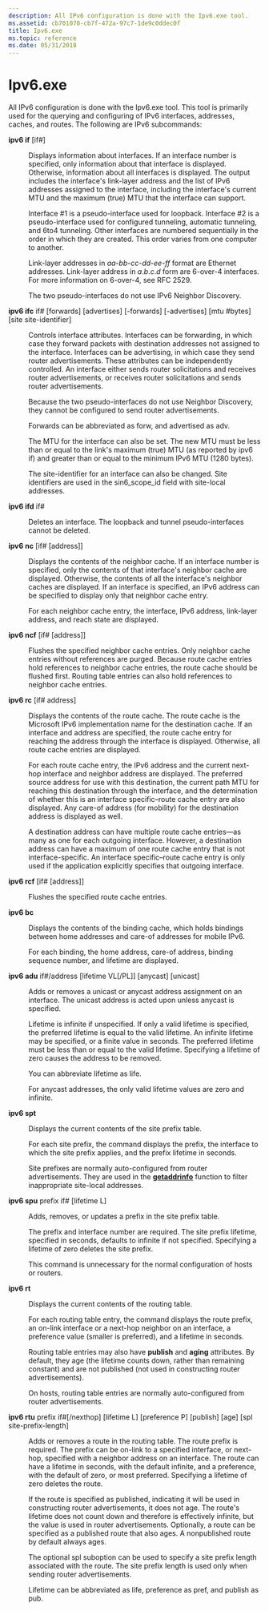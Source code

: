 ```yaml
---
description: All IPv6 configuration is done with the Ipv6.exe tool.
ms.assetid: cb701070-cb7f-472a-97c7-1de9c0ddec0f
title: Ipv6.exe
ms.topic: reference
ms.date: 05/31/2018
---
```


# Ipv6.exe

All IPv6 configuration is done with the Ipv6.exe tool. This tool is primarily used for the querying and configuring of IPv6 interfaces, addresses, caches, and routes. The following are IPv6 subcommands:

<dl> <dt>

<span id="ipv6_if__if__"></span><span id="IPV6_IF__IF__"></span>**ipv6 if** \[if\#\]
</dt> <dd>

Displays information about interfaces. If an interface number is specified, only information about that interface is displayed. Otherwise, information about all interfaces is displayed. The output includes the interface's link-layer address and the list of IPv6 addresses assigned to the interface, including the interface's current MTU and the maximum (true) MTU that the interface can support.

Interface \#1 is a pseudo-interface used for loopback. Interface \#2 is a pseudo-interface used for configured tunneling, automatic tunneling, and 6to4 tunneling. Other interfaces are numbered sequentially in the order in which they are created. This order varies from one computer to another.

Link-layer addresses in *aa*-*bb*-*cc*-*dd*-*ee*-*ff* format are Ethernet addresses. Link-layer address in *a*.*b*.*c*.*d* form are 6-over-4 interfaces. For more information on 6-over-4, see RFC 2529.

The two pseudo-interfaces do not use IPv6 Neighbor Discovery.

</dd> <dt>

<span id="ipv6_ifc_if___forwards___advertises___-forwards___-advertises___mtu__bytes___site_site-identifier_"></span><span id="IPV6_IFC_IF___FORWARDS___ADVERTISES___-FORWARDS___-ADVERTISES___MTU__BYTES___SITE_SITE-IDENTIFIER_"></span>**ipv6 ifc** if\# \[forwards\] \[advertises\] \[-forwards\] \[-advertises\] \[mtu \#bytes\] \[site site-identifier\]
</dt> <dd>

Controls interface attributes. Interfaces can be forwarding, in which case they forward packets with destination addresses not assigned to the interface. Interfaces can be advertising, in which case they send router advertisements. These attributes can be independently controlled. An interface either sends router solicitations and receives router advertisements, or receives router solicitations and sends router advertisements.

Because the two pseudo-interfaces do not use Neighbor Discovery, they cannot be configured to send router advertisements.

Forwards can be abbreviated as forw, and advertised as adv.

The MTU for the interface can also be set. The new MTU must be less than or equal to the link's maximum (true) MTU (as reported by ipv6 if) and greater than or equal to the minimum IPv6 MTU (1280 bytes).

The site-identifier for an interface can also be changed. Site identifiers are used in the sin6\_scope\_id field with site-local addresses.

</dd> <dt>

<span id="ipv6_ifd_if_"></span><span id="IPV6_IFD_IF_"></span>**ipv6 ifd** if\#
</dt> <dd>

Deletes an interface. The loopback and tunnel pseudo-interfaces cannot be deleted.

</dd> <dt>

<span id="ipv6_nc__if___address__"></span><span id="IPV6_NC__IF___ADDRESS__"></span>**ipv6 nc** \[if\# \[address\]\]
</dt> <dd>

Displays the contents of the neighbor cache. If an interface number is specified, only the contents of that interface's neighbor cache are displayed. Otherwise, the contents of all the interface's neighbor caches are displayed. If an interface is specified, an IPv6 address can be specified to display only that neighbor cache entry.

For each neighbor cache entry, the interface, IPv6 address, link-layer address, and reach state are displayed.

</dd> <dt>

<span id="ipv6_ncf__if___address__"></span><span id="IPV6_NCF__IF___ADDRESS__"></span>**ipv6 ncf** \[if\# \[address\]\]
</dt> <dd>

Flushes the specified neighbor cache entries. Only neighbor cache entries without references are purged. Because route cache entries hold references to neighbor cache entries, the route cache should be flushed first. Routing table entries can also hold references to neighbor cache entries.

</dd> <dt>

<span id="ipv6_rc__if__address_"></span><span id="IPV6_RC__IF__ADDRESS_"></span>**ipv6 rc** \[if\# address\]
</dt> <dd>

Displays the contents of the route cache. The route cache is the Microsoft IPv6 implementation name for the destination cache. If an interface and address are specified, the route cache entry for reaching the address through the interface is displayed. Otherwise, all route cache entries are displayed.

For each route cache entry, the IPv6 address and the current next-hop interface and neighbor address are displayed. The preferred source address for use with this destination, the current path MTU for reaching this destination through the interface, and the determination of whether this is an interface specific–route cache entry are also displayed. Any care-of address (for mobility) for the destination address is displayed as well.

A destination address can have multiple route cache entries—as many as one for each outgoing interface. However, a destination address can have a maximum of one route cache entry that is not interface-specific. An interface specific–route cache entry is only used if the application explicitly specifies that outgoing interface.

</dd> <dt>

<span id="ipv6_rcf__if___address__"></span><span id="IPV6_RCF__IF___ADDRESS__"></span>**ipv6 rcf** \[if\# \[address\]\]
</dt> <dd>

Flushes the specified route cache entries.

</dd> <dt>

<span id="ipv6_bc"></span><span id="IPV6_BC"></span>**ipv6 bc**
</dt> <dd>

Displays the contents of the binding cache, which holds bindings between home addresses and care-of addresses for mobile IPv6.

For each binding, the home address, care-of address, binding sequence number, and lifetime are displayed.

</dd> <dt>

<span id="ipv6_adu_if__address__lifetime_VL__PL____anycast___unicast_"></span><span id="ipv6_adu_if__address__lifetime_vl__pl____anycast___unicast_"></span><span id="IPV6_ADU_IF__ADDRESS__LIFETIME_VL__PL____ANYCAST___UNICAST_"></span>**ipv6 adu** if\#/address \[lifetime VL\[/PL\]\] \[anycast\] \[unicast\]
</dt> <dd>

Adds or removes a unicast or anycast address assignment on an interface. The unicast address is acted upon unless anycast is specified.

Lifetime is infinite if unspecified. If only a valid lifetime is specified, the preferred lifetime is equal to the valid lifetime. An infinite lifetime may be specified, or a finite value in seconds. The preferred lifetime must be less than or equal to the valid lifetime. Specifying a lifetime of zero causes the address to be removed.

You can abbreviate lifetime as life.

For anycast addresses, the only valid lifetime values are zero and infinite.

</dd> <dt>

<span id="ipv6_spt"></span><span id="IPV6_SPT"></span>**ipv6 spt**
</dt> <dd>

Displays the current contents of the site prefix table.

For each site prefix, the command displays the prefix, the interface to which the site prefix applies, and the prefix lifetime in seconds.

Site prefixes are normally auto-configured from router advertisements. They are used in the [**getaddrinfo**](/windows/desktop/api/Ws2tcpip/nf-ws2tcpip-getaddrinfo) function to filter inappropriate site-local addresses.

</dd> <dt>

<span id="ipv6_spu_prefix_if___lifetime_L_"></span><span id="ipv6_spu_prefix_if___lifetime_l_"></span><span id="IPV6_SPU_PREFIX_IF___LIFETIME_L_"></span>**ipv6 spu** prefix if\# \[lifetime L\]
</dt> <dd>

Adds, removes, or updates a prefix in the site prefix table.

The prefix and interface number are required. The site prefix lifetime, specified in seconds, defaults to infinite if not specified. Specifying a lifetime of zero deletes the site prefix.

This command is unnecessary for the normal configuration of hosts or routers.

</dd> <dt>

<span id="ipv6_rt"></span><span id="IPV6_RT"></span>**ipv6 rt**
</dt> <dd>

Displays the current contents of the routing table.

For each routing table entry, the command displays the route prefix, an on-link interface or a next-hop neighbor on an interface, a preference value (smaller is preferred), and a lifetime in seconds.

Routing table entries may also have **publish** and **aging** attributes. By default, they age (the lifetime counts down, rather than remaining constant) and are not published (not used in constructing router advertisements).

On hosts, routing table entries are normally auto-configured from router advertisements.

</dd> <dt>

<span id="ipv6_rtu_prefix_if___nexthop___lifetime_L___preference_P___publish___age___spl_site-prefix-length_"></span><span id="ipv6_rtu_prefix_if___nexthop___lifetime_l___preference_p___publish___age___spl_site-prefix-length_"></span><span id="IPV6_RTU_PREFIX_IF___NEXTHOP___LIFETIME_L___PREFERENCE_P___PUBLISH___AGE___SPL_SITE-PREFIX-LENGTH_"></span>**ipv6 rtu** prefix if\#\[/nexthop\] \[lifetime L\] \[preference P\] \[publish\] \[age\] \[spl site-prefix-length\]
</dt> <dd>

Adds or removes a route in the routing table. The route prefix is required. The prefix can be on-link to a specified interface, or next-hop, specified with a neighbor address on an interface. The route can have a lifetime in seconds, with the default infinite, and a preference, with the default of zero, or most preferred. Specifying a lifetime of zero deletes the route.

If the route is specified as published, indicating it will be used in constructing router advertisements, it does not age. The route's lifetime does not count down and therefore is effectively infinite, but the value is used in router advertisements. Optionally, a route can be specified as a published route that also ages. A nonpublished route by default always ages.

The optional spl suboption can be used to specify a site prefix length associated with the route. The site prefix length is used only when sending router advertisements.

Lifetime can be abbreviated as life, preference as pref, and publish as pub.

</dd> </dl>

 

 



